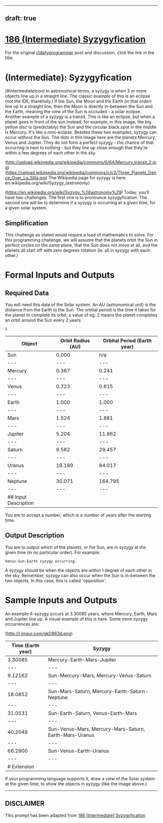 ---
draft: true
----

# [186 (Intermediate) Syzygyfication](https://www.reddit.com/r/dailyprogrammer/comments/2kpnky/10292014_challenge_186_intermediate_syzygyfication/)

For the original [r/dailyprogrammer](https://www.reddit.com/r/dailyprogrammer/) post and discussion, click the link in the title.

#  (Intermediate): Syzygyfication
(#IntermediateIcon)
In astronomical terms, a syzygy is when 3 or more objects line up in a straight line. The classic example of this is an eclipse (not the IDE, thankfully.) If the Sun, the Moon and the Earth (in that order) line up in a straight line, then the Moon is directly in-between the Sun and the Earth, meaning the view of the Sun is occluded - a solar eclipse. Another example of a syzygy is a transit. This is like an eclipse, but when a planet goes in front of the sun instead; for example, in this image, the big yellow disc is (predictably) the Sun and the circular black spot in the middle is Mercury. It's like a mini-eclipse. Besides these two examples, syzygy can occur without the Sun. The dots in this image here are the planets Mercury, Venus and Jupiter. They do not form a perfect syzygy  - the chance of that occurring is next to nothing - but they line up close enough that they're within a few degrees of each other in the sky.

(http://upload.wikimedia.org/wikipedia/commons/6/64/Mercury_transit_2.jpg)
(https://upload.wikimedia.org/wikipedia/commons/c/c2/Three_Planets_Dance_Over_La_Silla.jpg)
The Wikipedia page for syzygy is here: en.wikipedia.org/wiki/Syzygy_(astronomy)

(https://en.wikipedia.org/wiki/Syzygy_%28astronomy%29)
Today, you'll have two challenges. The first one is to pronounce syzygyfication. The second one will be to determine if a syzygy is occurring at a given time, for a given solar system.

## Simplification
This challenge as stated would require a load of mathematics to solve. For this programming challenge, we will assume that the planets orbit the Sun in perfect circles on the same plane, that the Sun does not move at all, and the planets all start off with zero degrees rotation (ie. all in syzygy with each other.)

# Formal Inputs and Outputs
## Required Data
You will need this data of the Solar system. An AU (astronomical unit) is the distance from the Earth to the Sun. The orbital period is the time it takes for the planet to complete its orbit; a value of eg. 2 means the planet completes an orbit around the Sun every 2 years.


```
2
```

|Object|Orbit Radius (AU)|Orbital Period (Earth year)|
| --- | --- | --- |
|Sun|0.000|n/a|
| --- | --- | --- |
|Mercury|0.387|0.241|
| --- | --- | --- |
|Venus|0.723|0.615|
| --- | --- | --- |
|Earth|1.000|1.000|
| --- | --- | --- |
|Mars|1.524|1.881|
| --- | --- | --- |
|Jupiter|5.204|11.862|
| --- | --- | --- |
|Saturn|9.582|29.457|
| --- | --- | --- |
|Uranus|19.189|84.017|
| --- | --- | --- |
|Neptune|30.071|164.795|
| --- | --- | --- |
|## Input Description
You are to accept a number, which is a number of years after the starting time.

## Output Description
You are to output which of the planets, or the Sun, are in syzygy at the given time (in no particular order). For example:


```
Venus-Sun-Earth syzygy occurring.
```
A syzygy should be when the objects are within 1 degree of each other in the sky. Remember, syzygy can also occur when the Sun is in-between the two objects. In this case, this is called 'opposition'.

# Sample Inputs and Outputs
An example 4-syzygy occurs at 3.30085 years, where Mercury, Earth, Mars and Jupiter line up. A visual example of this is here. Some more syzygy occurrences are:

(http://i.imgur.com/gkD863d.png)

|Time (Earth year)|Syzygy|
| --- | --- |
|3.30085|Mercury-Earth-Mars-Jupiter|
| --- | --- |
|9.12162|Sun-Mercury-Mars, Mercury-Venus-Saturn|
| --- | --- |
|18.0852|Sun-Mars-Saturn, Mercury-Earth-Saturn-Neptune|
| --- | --- |
|31.0531|Sun-Earth-Saturn, Venus-Earth-Mars|
| --- | --- |
|40.2048|Sun-Venus-Mars, Mercury-Mars-Saturn, Earth-Mars-Uranus|
| --- | --- |
|66.2900|Sun-Venus-Earth-Uranus|
| --- | --- |
|# Extension
If your programming language supports it, draw a view of the Solar system at the given time, to show the objects in syzygy (like the image above.)


----
## **DISCLAIMER**
This prompt has been adapted from [186 [Intermediate] Syzygyfication](https://www.reddit.com/r/dailyprogrammer/comments/2kpnky/10292014_challenge_186_intermediate_syzygyfication/
)
